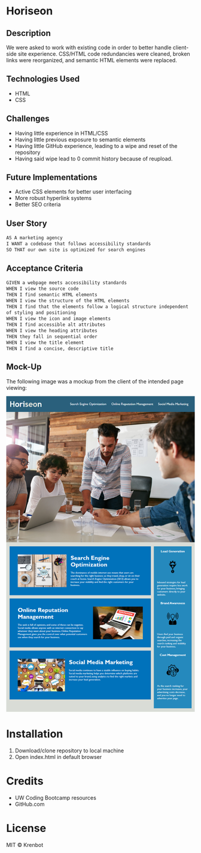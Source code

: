 # Horiseon


## Description
We were asked to work with existing code in order to better handle client-side site experience. CSS/HTML code redundancies were cleaned, broken links were reorganized, and semantic HTML elements were replaced. 

## Technologies Used
* HTML
* CSS

## Challenges

* Having little experience in HTML/CSS
*  Having little previous exposure to semantic elements
* Having little GitHub experience, leading to a wipe and reset of the repository
* Having said wipe lead to 0 commit history because of reupload.

## Future Implementations
* Active CSS elements for better user interfacing
* More robust hyperlink systems
* Better SEO criteria

## User Story

```
AS A marketing agency
I WANT a codebase that follows accessibility standards
SO THAT our own site is optimized for search engines
```

## Acceptance Criteria

```
GIVEN a webpage meets accessibility standards
WHEN I view the source code
THEN I find semantic HTML elements
WHEN I view the structure of the HTML elements
THEN I find that the elements follow a logical structure independent of styling and positioning
WHEN I view the icon and image elements
THEN I find accessible alt attributes
WHEN I view the heading attributes
THEN they fall in sequential order
WHEN I view the title element
THEN I find a concise, descriptive title
```

## Mock-Up

The following image was a mockup from the client of the intended page viewing:

![The Horiseon webpage includes a navigation bar, a header image, and cards with text and images at the bottom of the page.](./Assets/01-html-css-git-homework-demo.png)


# Installation
1. Download/clone repository to local machine
2. Open index.html in default browser

# Credits
* UW Coding Bootcamp resources
* GitHub.com

# License
MIT © Krenbot